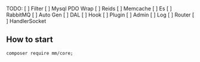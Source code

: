 TODO: 
[ ] Filter
[ ] Mysql PDO Wrap
[ ] Reids
[ ] Memcache
[ ] Es
[ ] RabbitMQ
[ ] Auto Gen
[ ] DAL
[ ] Hook
[ ] Plugin
[ ] Admin
[ ] Log
[ ] Router
[ ] HandlerSocket

## How to start
```
composer require mm/core;
```